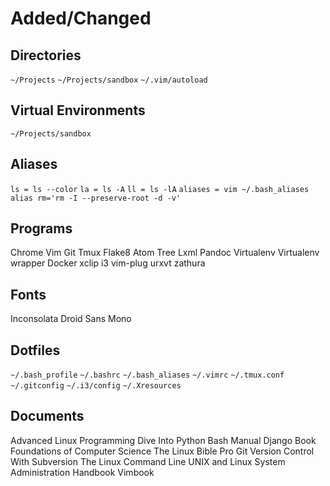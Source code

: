 Added/Changed
=============

Directories
-----------

``~/Projects``
``~/Projects/sandbox``
``~/.vim/autoload``

Virtual Environments
--------------------

``~/Projects/sandbox``

Aliases
-------

``ls = ls --color``
``la = ls -A``
``ll = ls -lA``
``aliases = vim ~/.bash_aliases``
``alias rm='rm -I --preserve-root -d -v'``

Programs
--------

Chrome
Vim
Git
Tmux
Flake8
Atom
Tree
Lxml
Pandoc
Virtualenv
Virtualenv wrapper
Docker
xclip
i3
vim-plug
urxvt
zathura

Fonts
-----

Inconsolata
Droid Sans Mono

Dotfiles
--------

``~/.bash_profile``
``~/.bashrc``
``~/.bash_aliases``
``~/.vimrc``
``~/.tmux.conf``
``~/.gitconfig``
``~/.i3/config``
``~/.Xresources``

Documents
---------

Advanced Linux Programming
Dive Into Python
Bash Manual
Django Book
Foundations of Computer Science
The Linux Bible
Pro Git
Version Control With Subversion
The Linux Command Line
UNIX and Linux System Administration Handbook
Vimbook
